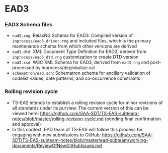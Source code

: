 
EAD3
============

### EAD3 Schema files

* `ead3.rng`: RelaxNG Schema for EAD3. Compiled version of `inprocess/ead3_driver.rng` and included files, which is the primary maintenance schema from which other versions are derived
* `ead3.dtd`: XML Document Type Definition for EAD3, derived from `inprocess/ead3_dtd.rng` customization to create DTD version
* `ead3.xsd`: W3C XML Schema for EAD3, derived from `ead3.rng` and post-processed by inprocess/deglobalize.xsl
* `schematron/ead.sch`: Schematron schema for ancillary validation of codelist values, date patterns, and co-occurrence constraints

### Rolling revision cycle
* TS-EAS intends to establish a rolling revision cycle for minor revisions of all standards under its purview. The current version of this can be viewed here: https://github.com/SAA-SDT/TS-EAS-subteam-notes/blob/master/rolling-revision-cycle.md (pending final confirmation and approval)
* In this context, EAD team of TS-EAS will follow this process for engaging with new submissions to GitHub: https://github.com/SAA-SDT/TS-EAS-subteam-notes/blob/master/ead-subteam/working-documents/ReviewOfNewGitHubIssues.md
